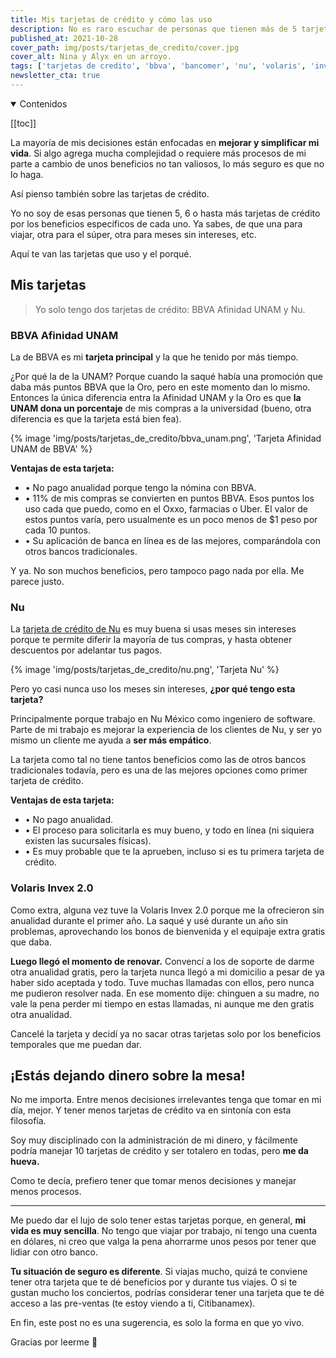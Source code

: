 ```yaml
---
title: Mis tarjetas de crédito y cómo las uso
description: No es raro escuchar de personas que tienen más de 5 tarjetas de crédito, pero yo solo tengo 2, y no necesito más.
published_at: 2021-10-28
cover_path: img/posts/tarjetas_de_credito/cover.jpg
cover_alt: Nina y Alyx en un arroyo.
tags: ['tarjetas de credito', 'bbva', 'bancomer', 'nu', 'volaris', 'invex']
newsletter_cta: true
---
```


<details open>
  <summary>
    Contenidos
  </summary>

[[toc]]

</details>

La mayoría de mis decisiones están enfocadas en **mejorar y simplificar mi vida**. Si algo agrega mucha complejidad o requiere más procesos de mi parte a cambio de unos beneficios no tan valiosos, lo más seguro es que no lo haga.

Así pienso también sobre las tarjetas de crédito.

Yo no soy de esas personas que tienen 5, 6 o hasta más tarjetas de crédito por los beneficios específicos de cada uno. Ya sabes, de que una para viajar, otra para el súper, otra para meses sin intereses, etc.

Aquí te van las tarjetas que uso y el porqué.

## Mis tarjetas

> Yo solo tengo dos tarjetas de crédito: BBVA Afinidad UNAM y Nu.

### BBVA Afinidad UNAM

La de BBVA es mi **tarjeta principal** y la que he tenido por más tiempo.

¿Por qué la de la UNAM? Porque cuando la saqué había una promoción que daba más puntos BBVA que la Oro, pero en este momento dan lo mismo. Entonces la única diferencia entra la Afinidad UNAM y la Oro es que **la UNAM dona un porcentaje** de mis compras a la universidad (bueno, otra diferencia es que la tarjeta está bien fea).

{% image 'img/posts/tarjetas_de_credito/bbva_unam.png', 'Tarjeta Afinidad UNAM de BBVA' %}

**Ventajas de esta tarjeta:**
- • No pago anualidad porque tengo la nómina con BBVA.
- • 11% de mis compras se convierten en puntos BBVA. Esos puntos los uso cada que puedo, como en el Oxxo, farmacias o Uber. El valor de estos puntos varía, pero usualmente es un poco menos de $1 peso por cada 10 puntos.
- • Su aplicación de banca en línea es de las mejores, comparándola con otros bancos tradicionales.

Y ya. No son muchos beneficios, pero tampoco pago nada por ella. Me parece justo.

### Nu

La [tarjeta de crédito de Nu](https://nu.com.mx/) es muy buena si usas meses sin intereses porque te permite diferir la mayoría de tus compras, y hasta obtener descuentos por adelantar tus pagos.

{% image 'img/posts/tarjetas_de_credito/nu.png', 'Tarjeta Nu' %}

Pero yo casi nunca uso los meses sin intereses, **¿por qué tengo esta tarjeta?**

Principalmente porque trabajo en Nu México como ingeniero de software. Parte de mi trabajo es mejorar la experiencia de los clientes de Nu, y ser yo mismo un cliente me ayuda a **ser más empático**.

La tarjeta como tal no tiene tantos beneficios como las de otros bancos tradicionales todavía, pero es una de las mejores opciones como primer tarjeta de crédito.

**Ventajas de esta tarjeta:**
- • No pago anualidad.
- • El proceso para solicitarla es muy bueno, y todo en línea (ni siquiera existen las sucursales físicas).
- • Es muy probable que te la aprueben, incluso si es tu primera tarjeta de crédito.

### Volaris Invex 2.0

Como extra, alguna vez tuve la Volaris Invex 2.0 porque me la ofrecieron sin anualidad durante el primer año. La saqué y usé durante un año sin problemas, aprovechando los bonos de bienvenida y el equipaje extra gratis que daba.

**Luego llegó el momento de renovar.** Convencí a los de soporte de darme otra anualidad gratis, pero la tarjeta nunca llegó a mi domicilio a pesar de ya haber sido aceptada y todo. Tuve muchas llamadas con ellos, pero nunca me pudieron resolver nada. En ese momento dije: chinguen a su madre, no vale la pena perder mi tiempo en estas llamadas, ni aunque me den gratis otra anualidad.

Cancelé la tarjeta y decidí ya no sacar otras tarjetas solo por los beneficios temporales que me puedan dar.

## ¡Estás dejando dinero sobre la mesa!

No me importa. Entre menos decisiones irrelevantes tenga que tomar en mi día, mejor. Y tener menos tarjetas de crédito va en sintonía con esta filosofía.

Soy muy disciplinado con la administración de mi dinero, y fácilmente podría manejar 10 tarjetas de crédito y ser totalero en todas, pero **me da hueva.**

Como te decía, prefiero tener que tomar menos decisiones y manejar menos procesos.

***

Me puedo dar el lujo de solo tener estas tarjetas porque, en general, **mi vida es muy sencilla**. No tengo que viajar por trabajo, ni tengo una cuenta en dólares, ni creo que valga la pena ahorrarme unos pesos por tener que lidiar con otro banco.

**Tu situación de seguro es diferente**. Si viajas mucho, quizá te conviene tener otra tarjeta que te dé beneficios por y durante tus viajes. O si te gustan mucho los conciertos, podrías considerar tener una tarjeta que te dé acceso a las pre-ventas (te estoy viendo a ti, Citibanamex).

En fin, este post no es una sugerencia, es solo la forma en que yo vivo.

Gracias por leerme 💙